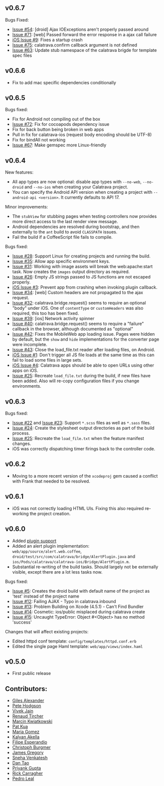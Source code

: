 ## v0.6.7

Bugs Fixed:
* [Issue #54][i54]: [droid] Ajax IOExceptions aren't properly passed around
* [Issue #71][i71]: [web] Passed forward the error response in a ajax call failure 
* [iOS Issue #9][ios-i9]: Fixes a startup crash
* [Issue #75][i75]: calatrava.confirm callback argument is not defined
* [Issue #63][i63]: Update stub namespace of the calatrava brigde for template spec files

## v0.6.6
* Fix to add mac specific dependencies conditionally

## v0.6.5

Bugs fixed:
* Fix for Android not compiling out of the box
* [Issue #72][i72]: Fix for cocoapods dependency issue
* Fix for back button being broken in web apps
* Pull in fix for calatrava-ios (request body encoding should be UTF-8)
* Fix for bindAll not working
* [Issue #67][i67]: Make gemspec more Linux-friendly

## v0.6.4

New features:
* All app types are now optional: disable app types with `--no-web`,
  `--no-droid` and `--no-ios` when creating your Calatrava project.
* You can specify the Android API version when creating a project with
  `--android-api <version>`. It currently defaults to API 17.

Minor improvements:
* The `stubView` for stubbing pages when testing controllers now
  provides more direct access to the last render view message.
* Android dependencies are resolved during bootstrap, and then
  externally to the `ant` build to avoid `CLASSPATH` issues.
* Fail the build if a CoffeeScript file fails to compile.

Bugs fixed:
* [Issue #28][i28]: Support Linux for creating projects and running
  the build.
* [Issue #35][i35]: Allow app specific environment keys.
* [Issue #31][i31]: Working with image assets will break the
  web:apache:start task. Now creates the `images` output directory as
  required.
* [Issue #26][i26]: Empty JS strings passed to JS functions are not
  escaped properly.
* [iOS Issue #3][ios-i3]: Prevent app from crashing when invoking
  plugin callback.
* [Issue #34][i34]: [web] Custom headers are not propagated to the
  ajax request.
* [Issue #32][i32]: calatrava.bridge.request() seems to require an
  optional "body" under iOS. One of `contentType` or `customHeaders`
  was also required, this too has been fixed.
* [Issue #39][i39]: [ios] Network activity spinner
* [Issue #40][i40]: calatrava.bridge.request() seems to require a
  "failure" callback in the browser, although documented as "optional"
* [Issue #42][i42]: Fixes the MobileWeb app loading issue. Pages were
  hidden by default, but the `show` and `hide` implementations for the
  converter page were incomplete.
* [Issue #43][i43]: Close the load_file.txt reader after loading
  files, on Android.
* [iOS Issue #1][ios-i1]: Don't trigger all JS file loads at the same
  time as this can fail to load some files in large sets.
* [iOS Issue #4][ios-i4]: Calatrava apps should be able to open URLs
  using other apps on iOS.
* [Issue #25][i25]: Recreate `load_file.txt` during the build, if new
  files have been added. Also will re-copy configuration files if you
  change environments.

## v0.6.3

Bugs fixed:
* [Issue #22][i22] and [Issue #23][i23]: Support `*.scss` files as
  well as `*.sass` files.
* [Issue #24][i24]: Create the stylesheet output directories as part
  of the build process.
* [Issue #25][i25]: Recreate the `load_file.txt` when the feature
  manifest changes.
* iOS was correctly dispatching timer firings back to the controller
  code.

## v0.6.2

* Moving to a more recent version of the `xcodeproj` gem caused a
  conflict with Frank that needed to be resolved.

## v0.6.1

* iOS was not correctly loading HTML UIs. Fixing this also required
  re-working the project creation.

## v0.6.0

* Added
[plugin support](https://github.com/calatrava/calatrava/wiki/Plugins)
* Added an alert plugin implementation:
  `web/app/source/alert.web.coffee`,
  `droid/test/src/com/calatrava/bridge/AlertPlugin.java` and
  `ios/Pods/calatrava/calatrava-ios/Bridge/AlertPlugin.m`.
* Substantial re-writing of the build tasks. Should largely not be
  externally visible, except there are a lot less tasks now.
  
Bugs fixed:
* [Issue #5][i5]: Creates the droid build with default name of the
  project as 'test' instead of the project name
* [Issue #12][i12]: Failing AJAX - Typo in calatrava.inbound
* [Issue #13][i13]: Problem Building on Xcode (4.5.1) - Can't Find
  Bundler
* [Issue #14][i14]: Cosmetic: ios/public misplaced during calatrava
  create
* [Issue #15][i15]: Uncaught TypeError: Object #&lt;Object&gt; has no
  method 'success'
  
Changes that will affect existing projects:
* Edited httpd conf template: `config/templates/httpd.conf.erb`
* Edited the single page Haml template: `web/app/views/index.haml`

## v0.5.0

* First public release

## Contributors:
* [Giles Alexander](https://github.com/gga)
* [Pete Hodgson](https://github.com/moredip)
* [Vivek Jain](https://github.com/vivekjain10)
* [Renaud Tircher](https://github.com/rtircher)
* [Marcin Kwiatkowski](https://github.com/marcinkwiatkowski)
* [Pat Kua](https://github.com/thekua)
* [Maria Gomez](https://github.com/mariagomez)
* [Kalyan Akella](https://github.com/KalyanAkella)
* [Filipe Esperandio](https://github.com/filipesperandio)
* [Christoph Burgmer](https://github.com/cburgmer)
* [James Gregory](https://github.com/jagregory)
* [Sneha Venkatesh](https://github.com/snehayv)
* [Dan Tao](https://github.com/dtao)
* [Priyank Gupta](https://github.com/priyaaank)
* [Rick Carragher](https://github.com/rcarragher)
* [Pedro Leal](https://github.com/pedrombl)

[i5]: https://github.com/calatrava/calatrava/issues/5
[i12]: https://github.com/calatrava/calatrava/issues/12
[i13]: https://github.com/calatrava/calatrava/issues/13
[i14]: https://github.com/calatrava/calatrava/issues/14
[i15]: https://github.com/calatrava/calatrava/issues/15
[i22]: https://github.com/calatrava/calatrava/issues/22
[i23]: https://github.com/calatrava/calatrava/issues/23
[i24]: https://github.com/calatrava/calatrava/issues/24
[i25]: https://github.com/calatrava/calatrava/issues/25
[i28]: https://github.com/calatrava/calatrava/pull/28
[i35]: https://github.com/calatrava/calatrava/pull/35
[i31]: https://github.com/calatrava/calatrava/issues/31
[i26]: https://github.com/calatrava/calatrava/issues/26
[ios-i3]: https://github.com/calatrava/calatrava-ios/pull/3
[i34]: https://github.com/calatrava/calatrava/issues/34
[i32]: https://github.com/calatrava/calatrava/issues/32
[i39]: https://github.com/calatrava/calatrava/issues/39
[i40]: https://github.com/calatrava/calatrava/issues/40
[i42]: https://github.com/calatrava/calatrava/issues/42
[i43]: https://github.com/calatrava/calatrava/issues/43
[ios-i1]: https://github.com/calatrava/calatrava-ios/issues/1
[ios-i4]: https://github.com/calatrava/calatrava-ios/pull/4
[i67]: https://github.com/calatrava/calatrava/pull/67
[i72]: https://github.com/calatrava/calatrava/issues/72
[i71]: https://github.com/calatrava/calatrava/pull/71
[i54]: https://github.com/calatrava/calatrava/pull/54
[ios-i9]: https://github.com/calatrava/calatrava-ios/pull/9
[i75]: https://github.com/calatrava/calatrava/issues/75
[i63]: https://github.com/calatrava/calatrava/pull/63
